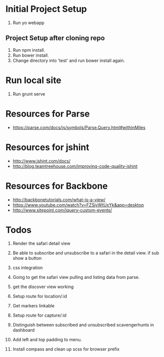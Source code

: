 # Initial Project Setup

1. Run yo webapp

## Project Setup after cloning repo

1. Run npm install.
2. Run bower install.
3. Change directory into 'test' and run bower install again.

# Run local site
1. Run grunt serve

# Resources for Parse
* https://parse.com/docs/js/symbols/Parse.Query.html#withinMiles

# Resources for jshint

* http://www.jshint.com/docs/
* http://blog.teamtreehouse.com/improving-code-quality-jshint

# Resources for Backbone

* http://backbonetutorials.com/what-is-a-view/
* https://www.youtube.com/watch?v=FZSjvWtUxYk&app=desktop
* http://www.sitepoint.com/jquery-custom-events/

# Todos

1. Render the safari detail view
2. Be able to subscribe and unsubscribe to a safari in the detail view. if sub show a button 
3. css integration

4. Going to get the safari view pulling and listing data from parse.
5. get the discover view working
6. Setup route for location/:id
7. Get markers linkable
8. Setup route for capture/:id
9. Distinguish between subscribed and unsubscribed scavengerhunts in dashboard
10. Add left and top padding to menu.
11. Install compass and clean up scss for browser prefix





